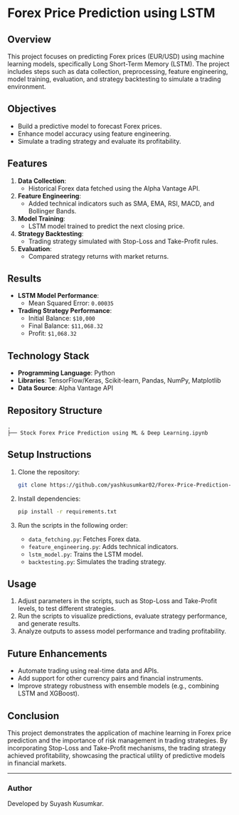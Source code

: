 # Forex Price Prediction using LSTM



## Overview
This project focuses on predicting Forex prices (EUR/USD) using machine learning models, specifically Long Short-Term Memory (LSTM). The project includes steps such as data collection, preprocessing, feature engineering, model training, evaluation, and strategy backtesting to simulate a trading environment.

## Objectives
- Build a predictive model to forecast Forex prices.
- Enhance model accuracy using feature engineering.
- Simulate a trading strategy and evaluate its profitability.

## Features
1. **Data Collection**:
   - Historical Forex data fetched using the Alpha Vantage API.
2. **Feature Engineering**:
   - Added technical indicators such as SMA, EMA, RSI, MACD, and Bollinger Bands.
3. **Model Training**:
   - LSTM model trained to predict the next closing price.
4. **Strategy Backtesting**:
   - Trading strategy simulated with Stop-Loss and Take-Profit rules.
5. **Evaluation**:
   - Compared strategy returns with market returns.

## Results
- **LSTM Model Performance**:
  - Mean Squared Error: `0.00035`
- **Trading Strategy Performance**:
  - Initial Balance: `$10,000`
  - Final Balance: `$11,068.32`
  - Profit: `$1,068.32`

## Technology Stack
- **Programming Language**: Python
- **Libraries**: TensorFlow/Keras, Scikit-learn, Pandas, NumPy, Matplotlib
- **Data Source**: Alpha Vantage API

## Repository Structure
```
.
├── Stock Forex Price Prediction using ML & Deep Learning.ipynb
```

## Setup Instructions
1. Clone the repository:
   ```bash
   git clone https://github.com/yashkusumkar02/Forex-Price-Prediction-using-LSTM/
   ```

2. Install dependencies:
   ```bash
   pip install -r requirements.txt
   ```

3. Run the scripts in the following order:
   - `data_fetching.py`: Fetches Forex data.
   - `feature_engineering.py`: Adds technical indicators.
   - `lstm_model.py`: Trains the LSTM model.
   - `backtesting.py`: Simulates the trading strategy.

## Usage
1. Adjust parameters in the scripts, such as Stop-Loss and Take-Profit levels, to test different strategies.
2. Run the scripts to visualize predictions, evaluate strategy performance, and generate results.
3. Analyze outputs to assess model performance and trading profitability.

## Future Enhancements
- Automate trading using real-time data and APIs.
- Add support for other currency pairs and financial instruments.
- Improve strategy robustness with ensemble models (e.g., combining LSTM and XGBoost).

## Conclusion
This project demonstrates the application of machine learning in Forex price prediction and the importance of risk management in trading strategies. By incorporating Stop-Loss and Take-Profit mechanisms, the trading strategy achieved profitability, showcasing the practical utility of predictive models in financial markets.

---

### Author
Developed by Suyash Kusumkar.

